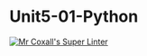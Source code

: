 # Unit5-01-Python
[![Mr Coxall's Super Linter](https://github.com/ICS3U-C-Programming-AlexanderM/Unit5-01-Python/workflows/Mr%20Coxall's%20Super%20Linter/badge.svg)](https://github.com/ICS3U-C-Programming-AlexanderM/Unit5-01-Python/actions/)
